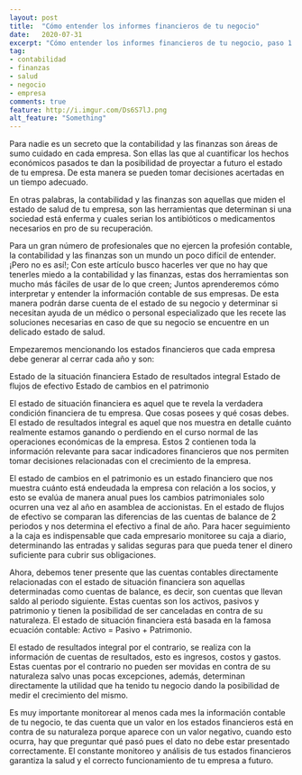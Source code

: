 ```yaml
---
layout: post
title:  "Cómo entender los informes financieros de tu negocio"
date:   2020-07-31
excerpt: "Cómo entender los informes financieros de tu negocio, paso 1 "
tag:
- contabilidad
- finanzas
- salud
- negocio
- empresa
comments: true
feature: http://i.imgur.com/Ds6S7lJ.png
alt_feature: "Something"
---
```


Para nadie es un secreto que la contabilidad y las finanzas son áreas de sumo cuidado en cada empresa. Son ellas las que al cuantificar los hechos económicos pasados te dan la posibilidad de proyectar a futuro el estado de tu empresa. De esta manera se pueden tomar decisiones acertadas en un tiempo adecuado.

En otras palabras, la contabilidad y las finanzas son aquellas que miden el estado de salud de tu empresa, son las herramientas que determinan si una sociedad está enferma y cuales serian los antibióticos o medicamentos necesarios en pro de su recuperación.

Para un gran número de profesionales que no ejercen la profesión contable, la contabilidad y las finanzas son un mundo un poco difícil de entender. ¡Pero no es así!; Con este artículo busco hacerles ver que no hay que tenerles miedo a la contabilidad y las finanzas, estas dos  herramientas son mucho más fáciles de usar de lo que creen; Juntos aprenderemos cómo interpretar y entender la información contable de sus empresas. De esta manera podrán darse cuenta de el estado de su negocio y determinar si necesitan ayuda de un médico o personal especializado que les recete las soluciones necesarias en caso de que su negocio se encuentre en un delicado estado de salud.

Empezaremos mencionando los estados financieros que cada empresa debe generar al cerrar cada año y son:

Estado de la situación financiera
Estado de resultados integral
Estado de flujos de efectivo
Estado de cambios en el patrimonio

El estado de situación financiera es aquel que te revela la verdadera condición financiera de tu empresa. Que cosas posees y qué cosas debes. El estado de resultados integral es aquel que nos muestra en detalle cuánto realmente estamos ganando o perdiendo en el curso normal de las operaciones económicas de la empresa. Estos 2 contienen toda la información relevante para sacar indicadores financieros que nos permiten tomar decisiones relacionadas con el crecimiento de la empresa.

El estado de cambios en el patrimonio es un estado financiero que nos muestra cuánto está endeudada la empresa con relación a los socios, y esto se evalúa de manera anual pues los cambios patrimoniales solo ocurren una vez al año en asamblea de accionistas.  En el estado de flujos de efectivo se comparan las diferencias de las cuentas de balance de 2 periodos y nos determina el efectivo a final de año. Para hacer seguimiento a la caja es indispensable que cada empresario monitoree su caja a diario, determinando las entradas y salidas seguras para que pueda tener el dinero suficiente para cubrir sus obligaciones.

Ahora, debemos tener presente que las cuentas contables directamente relacionadas con el estado de situación financiera son aquellas determinadas como cuentas de balance, es decir, son cuentas que llevan saldo al periodo siguiente. Estas cuentas son los activos, pasivos y patrimonio y tienen la posibilidad de ser canceladas en contra de su naturaleza. El estado de situación financiera está basada en la famosa ecuación contable: Activo = Pasivo + Patrimonio.

El estado de resultados integral por el contrario, se realiza con la información de cuentas de resultados, esto es ingresos, costos y gastos. Estas cuentas por el contrario no pueden ser movidas en contra de su naturaleza salvo unas pocas excepciones, además, determinan directamente la utilidad que ha tenido tu negocio dando la posibilidad de medir el crecimiento del mismo.

Es muy importante monitorear al menos cada mes la información contable de tu negocio, te das cuenta que un valor en los estados financieros está en contra de su naturaleza porque aparece con un valor negativo, cuando esto ocurra, hay que preguntar qué pasó pues el dato no debe estar presentado correctamente. El constante monitoreo y análisis de tus estados financieros garantiza la salud y el correcto funcionamiento de tu empresa a futuro.
